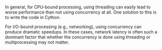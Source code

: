 In general, for CPU-bound processing, using threading can easily lead to worse
performance than not using concurrency at all. One solution to this is to write
the code in Cython.

For I/O-bound processing (e.g., networking), using concurrency can produce
dramatic speedups. In these cases, network latency is often such a dominant
factor that whether the concurrency is done using threading or multiprocessing
may not matter.